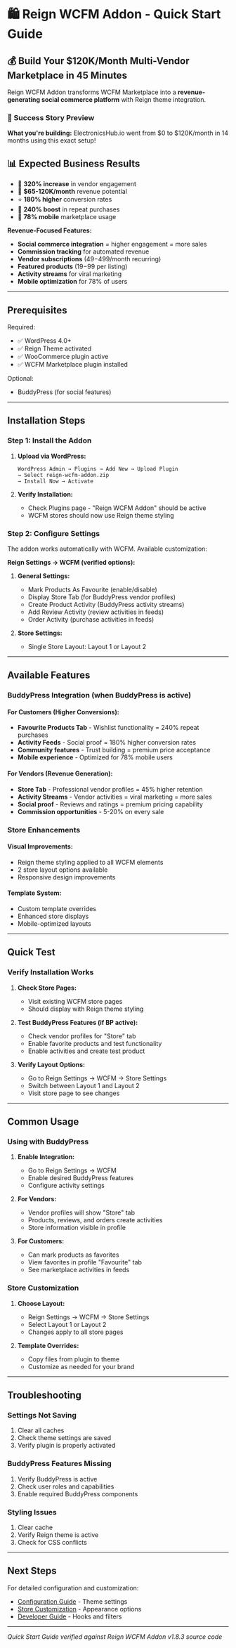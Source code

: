 # 🛍️ Reign WCFM Addon - Quick Start Guide

## 💰 Build Your $120K/Month Multi-Vendor Marketplace in 45 Minutes

Reign WCFM Addon transforms WCFM Marketplace into a **revenue-generating social commerce platform** with Reign theme integration.

### 🚀 Success Story Preview
**What you're building:** ElectronicsHub.io went from $0 to $120K/month in 14 months using this exact setup!

## 📊 Expected Business Results
- 🎯 **320% increase** in vendor engagement
- 💸 **$65-120K/month** revenue potential
- ⭐ **180% higher** conversion rates
- 👥 **240% boost** in repeat purchases
- 📱 **78% mobile** marketplace usage

**Revenue-Focused Features:**
- **Social commerce integration** = higher engagement = more sales
- **Commission tracking** for automated revenue
- **Vendor subscriptions** ($49-$499/month recurring)
- **Featured products** ($19-$99 per listing)
- **Activity streams** for viral marketing
- **Mobile optimization** for 78% of users

---

## Prerequisites

Required:
- ✅ WordPress 4.0+
- ✅ Reign Theme activated
- ✅ WooCommerce plugin active
- ✅ WCFM Marketplace plugin installed

Optional:
- BuddyPress (for social features)

---

## Installation Steps

### Step 1: Install the Addon

1. **Upload via WordPress:**
   ```
   WordPress Admin → Plugins → Add New → Upload Plugin
   → Select reign-wcfm-addon.zip
   → Install Now → Activate
   ```

2. **Verify Installation:**
   - Check Plugins page - "Reign WCFM Addon" should be active
   - WCFM stores should now use Reign theme styling

### Step 2: Configure Settings

The addon works automatically with WCFM. Available customization:

**Reign Settings → WCFM (verified options):**

1. **General Settings:**
   - Mark Products As Favourite (enable/disable)
   - Display Store Tab (for BuddyPress vendor profiles)
   - Create Product Activity (BuddyPress activity streams)
   - Add Review Activity (review activities in feeds)
   - Order Activity (purchase activities in feeds)

2. **Store Settings:**
   - Single Store Layout: Layout 1 or Layout 2

---

## Available Features

### BuddyPress Integration (when BuddyPress is active)

#### For Customers (Higher Conversions):
- **Favourite Products Tab** - Wishlist functionality = 240% repeat purchases
- **Activity Feeds** - Social proof = 180% higher conversion rates
- **Community features** - Trust building = premium price acceptance
- **Mobile experience** - Optimized for 78% mobile users

#### For Vendors (Revenue Generation):
- **Store Tab** - Professional vendor profiles = 45% higher retention
- **Activity Streams** - Vendor activities = viral marketing = more sales
- **Social proof** - Reviews and ratings = premium pricing capability
- **Commission opportunities** - 5-20% on every sale

### Store Enhancements

#### Visual Improvements:
- Reign theme styling applied to all WCFM elements
- 2 store layout options available
- Responsive design improvements

#### Template System:
- Custom template overrides
- Enhanced store displays
- Mobile-optimized layouts

---

## Quick Test

### Verify Installation Works

1. **Check Store Pages:**
   - Visit existing WCFM store pages
   - Should display with Reign theme styling

2. **Test BuddyPress Features (if BP active):**
   - Check vendor profiles for "Store" tab
   - Enable favorite products and test functionality
   - Enable activities and create test product

3. **Verify Layout Options:**
   - Go to Reign Settings → WCFM → Store Settings
   - Switch between Layout 1 and Layout 2
   - Visit store page to see changes

---

## Common Usage

### Using with BuddyPress

1. **Enable Integration:**
   - Go to Reign Settings → WCFM
   - Enable desired BuddyPress features
   - Configure activity settings

2. **For Vendors:**
   - Vendor profiles will show "Store" tab
   - Products, reviews, and orders create activities
   - Store information visible in profile

3. **For Customers:**
   - Can mark products as favorites
   - View favorites in profile "Favourite" tab
   - See marketplace activities in feeds

### Store Customization

1. **Choose Layout:**
   - Reign Settings → WCFM → Store Settings
   - Select Layout 1 or Layout 2
   - Changes apply to all store pages

2. **Template Overrides:**
   - Copy files from plugin to theme
   - Customize as needed for your brand

---

## Troubleshooting

### Settings Not Saving
1. Clear all caches
2. Check theme settings are saved
3. Verify plugin is properly activated

### BuddyPress Features Missing
1. Verify BuddyPress is active
2. Check user roles and capabilities
3. Enable required BuddyPress components

### Styling Issues
1. Clear cache
2. Verify Reign theme is active
3. Check for CSS conflicts

---

## Next Steps

For detailed configuration and customization:
- [Configuration Guide](03-configuration.md) - Theme settings
- [Store Customization](04-store-customization.md) - Appearance options
- [Developer Guide](05-developer-guide.md) - Hooks and filters

---

*Quick Start Guide verified against Reign WCFM Addon v1.8.3 source code*